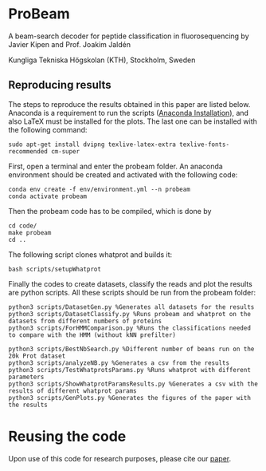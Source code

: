 # ProBeam 
A beam-search decoder for peptide classification in fluorosequencing by Javier Kipen and Prof. Joakim Jaldén

Kungliga Tekniska Högskolan (KTH), Stockholm, Sweden

## Reproducing results

The steps to reproduce the results obtained in this paper are listed below. Anaconda is a requirement to run the scripts ([Anaconda Installation](https://docs.anaconda.com/free/anaconda/install/linux/)), and also LaTeX must be installed for the plots. The last one can be installed with the following command:
```
sudo apt-get install dvipng texlive-latex-extra texlive-fonts-recommended cm-super
```

First, open a terminal and enter the probeam folder. An anaconda environment should be created and activated with the following code:

```
conda env create -f env/environment.yml --n probeam
conda activate probeam
```
Then the probeam code has to be compiled, which is done by

```
cd code/
make probeam
cd ..
```
The following script clones whatprot and builds it:
```
bash scripts/setupWhatprot
```

Finally the codes to create datasets, classify the reads and plot the results are python scripts. All these scripts should be run from the probeam folder:
```
python3 scripts/DatasetGen.py %Generates all datasets for the results
python3 scripts/DatasetClassify.py %Runs probeam and whatprot on the datasets from different numbers of proteins
python3 scripts/ForHMMComparison.py %Runs the classifications needed to compare with the HMM (without kNN prefilter)

python3 scripts/BestNbSearch.py %Different number of beans run on the 20k Prot dataset
python3 scripts/analyzeNB.py %Generates a csv from the results
python3 scripts/TestWhatprotsParams.py %Runs whatprot with different parameters  
python3 scripts/ShowWhatprotParamsResults.py %Generates a csv with the results of different whatprot params
python3 scripts/GenPlots.py %Generates the figures of the paper with the results

```
# Reusing the code

Upon use of this code for research purposes, please cite our [paper]([https://www.biorxiv.org/content/10.1101/2023.07.13.548796v1](https://journals.plos.org/ploscompbiol/article?id=10.1371/journal.pcbi.1011345)https://journals.plos.org/ploscompbiol/article?id=10.1371/journal.pcbi.1011345).

